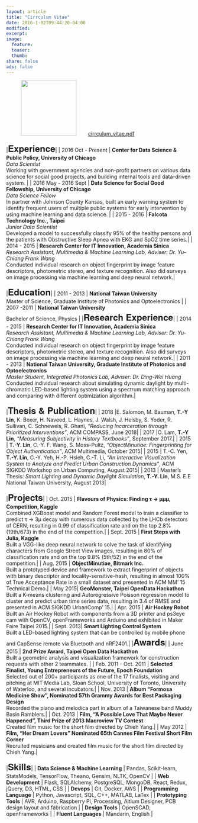 ```yaml
---
layout: article
title: "Cirrculum Vitae"
date: 2016-1-02T09:44:20-04:00
modified:
excerpt:
image:
  feature:
  teaser:
  thumb:
share: false
ads: false
---
```

<!---
<a href="https://www.dropbox.com/s/18nzqkulp46ylit/EDDIE_LIN_RESUME_201509.pdf?dl=0" class="btn-info">resume.pdf</a>
-->
<figure>
	<img src="{{ site.url }}/images/about_image/avatar.png" height="150" width="150">
	&nbsp;&nbsp;&nbsp;&nbsp;&nbsp;&nbsp;
	<a href="https://www.dropbox.com/s/25w3va0co8ng0c0/Eddie_Lin_resume.pdf?dl=0" class="btn-info">cirrculum_vitae.pdf</a>
</figure>
<!--PDF Version: &nbsp;&nbsp;
<a href="https://dl.dropboxusercontent.com/u/10578702/Eddie_Lin_CV_201512.pdf" class="btn-info">cirrculum_vitae.pdf</a>
-->

|<font size="5" face="Helvetica Neue"><strong>Experience</strong></font>|
| 2016 Oct - Present | **Center for Data Science & Public Policy, University of Chicago** <br /> *Data Scientist* <br /> Working with government agencies and non-profit partners on various data science for social good projects, and building internal tools and data-driven system. |
| 2016 May - 2016 Sept | **Data Science for Social Good Fellowship, University of Chicago** <br /> *Data Science Fellow* <br /> In partner with Johnson County Kansas, built an early warning system to identify frequent users of multiple public systems for early intervention by using machine learning and data science. |
| 2015 - 2016 | **Falcota Technology Inc., Taipei** <br /> *Junior Data Scientist* <br /> Developed a model to successfully classify 95% of the healthy persons and the patients with Obstructive Sleep Apnea with EKG and SpO2 time series.|
| 2014 - 2015 | **Research Center for IT Innovation, Academia Sinica** <br /> *Research Assistant, Multimedia & Machine Learning Lab, Adviser: Dr. Yu-Chiang Frank Wang* <br /> Conducted individual research on object fingerprint by image feature descriptors, photometric stereo, and texture recognition. Also did surveys on image processing via machine learning and deep neural network.|

|<font size="5" face="Helvetica Neue"><strong>Education</strong></font>|
| 2011 - 2013 | **National Taiwan University** <br />Master of Science, Graduate Institute of Photonics and Optoelectronics |
| 2007 -2011 | **National Taiwan University** <br />Bachelor of Science, Physics |
|<font size="5" face="Helvetica Neue"><strong>Research&nbsp;Experience</strong></font>|
| 2014 - 2015 | **Research Center for IT Innovation, Academia Sinica** <br /> *Research Assistant, Multimedia & Machine Learning Lab, Adviser: Dr. Yu-Chiang Frank Wang* <br /> Conducted individual research on object fingerprint by image feature descriptors, photometric stereo, and texture recognition. Also did surveys on image processing via machine learning and deep neural network.|
| 2011 - 2013 | **National Taiwan University, Graduate Institute of Photonics and Optoelectronics** <br /> *Master Student, Integrated Photonics Lab, Adviser: Dr. Ding-Wei Huang* <br /> Conducted individual research about simulating dynamic daylight by multi-chromatic LED-based lighting system using a spectrum matching approach and comparing with different optimization algorithm.|

|<font size="5" face="Helvetica Neue"><strong>Thesis&nbsp;&&nbsp;Publication</strong></font>|
| 2018 |E. Salomon, M. Bauman, **T.-Y Lin**, K. Boxer, H. Naveed, L. Haynes, J. Walsh, J. Helsby, S. Yoder, R. Sullivan, C. Schneweis, R. Ghani, *“Reducing Incarceration through Prioritized Interventions”*, ACM COMPASS, June 2018|
| 2017 |O. Lam, **T.-Y Lin**, *“Measuring Subjectivity in History Textbooks”*, September 2017.|
| 2015 | **T.-Y. Lin**, C.-Y. F. Wang, S. Moss-Pultz, *“ObjectMinutiae: Fingerprinting for Object Authentication”*, ACM Multimedia, October 2015|
| 2015 | T.-C. Yen, **T.-Y. Lin**, C.-Y. Yeh, H.-P. Hsieh, C.-T. Li, *“An Interactive Visualization System to Analyze and Predict Urban Construction Dynamics”*, ACM SIGKDD Workshop on Urban Computing, August 2015|
| 2013 | Master’s Thesis: *Smart Lighting and Dynamic Daylight Simulation*, **T.-Y. Lin**, M.S. E.E National Taiwan University, August 2013|

|<font size="5" face="Helvetica Neue"><strong>Projects</strong></font>|
| Oct. 2015 | **Flavours of Physics: Finding τ → μμμ, Competition, Kaggle** <br /> Combined XGBoost model and Random Forest model to train a classifier to predict τ → 3μ decay with numerous data collected by the LHCb detectors of CERN, resulting in 0.99 of classification rate and on the top 2.8% (19th/673) in the end of the competition.|
| Sept. 2015 | **First Steps with Julia, Kaggle** <br /> Built a VGG-like deep neural network to solve the task of identifying characters from Google Street View images, resulting in 80% of classification rate and on the top 9.8% (5th/52) in the end of the competition.|
| Aug. 2015 | **ObjectMinutiae, Bitmark Inc.** <br /> Built a prototyped device and framework to extract fingerprint of objects with binary descriptor and locality-sensitive-hash, resulting in almost 100% of True Acceptance Rate in a small dataset and presented in ACM MM’ 15 Technical Demo.|
| May 2015| **GeoMonster, Taipei OpenData Hackathon** <br /> Built a K-means clustering and Autoregressive Poisson regression model to cluster and predict urban time series data, resulting in 3.4 of RMSE and presented in ACM SIGKDD UrbanComp’ 15.|
| Apr. 2015 | **Air Hockey Robot** <br /> Built an Air Hockey Robot with components from a 3D printer and ps3eye cam with OpenCV, openFrameworks and Arduino and exhibited in Maker Faire Taipei 2015.|
| Sept. 2013| **Smart Lighting Control System** <br /> Built a LED-based lighting system that can be controlled by mobile phone and CapSense remote via Bluetooth and nRF2401.|
|<font size="5" face="Helvetica Neue"><strong>Awards</strong></font>|
| June 2015 | **2nd Prize Award, Taipei Open Data Hackathon** <br /> Built a geometric analysis and visualization framework for construction requests with other 2 teammates. |
| Feb. 2011 - Oct. 2011 | **Selected Finalist, Young Entrepreneurs of the Future, Epoch Foundation** <br /> Selected out of 200+ participants as one of the 17 finalists, visiting and pitching at MIT Media Lab, Sloan School, University of Toronto, University of Waterloo, and several incubators.|
| Nov. 2013 | **Album “Formosa Medicine Show”, Nominated 57th Grammy Awards for Best Packaging Design** <br /> Recorded the piano and melodica part in album of a Taiwanese band Muddy Basin Ramblers.|
| Oct. 2013 | **Film, “A Possible Love That Maybe Never Happened”, Third Prize of 2013 Macroview TV Contest** <br /> Created film music for the short film directed by Chieh Yang.|
| May 2012 | **Film, “Her Dream Lovers” Nominated 65th Cannes Film Festival Short Film Corner** <br /> Recruited musicians and created film music for the short film directed by Chieh Yang.|

|<font size="5" face="Helvetica Neue"><strong>Skills</strong></font>|
| **Data Science & Machine Learning** | Pandas, Scikit-learn, StatsModels, TensorFlow, Theano, Gensim, NLTK, OpenCV |
| **Web Development** | Flask, SQLAlchemy, PostgreSQL, MongoDB, React, Redux, jQuery, D3, HTML, CSS |
| **Devops** | Git, Docker, AWS |
| **Programming Language** | Python, Javascript, SQL, C++, MATLAB, LaTex |
| **Prototyping Tools** | AVR, Arduino, Raspberry Pi, Processing, Altium Designer, PCB design layout and fabrication |
| **Design Tools** | OpenSCAD, openFrameworks |
| **Fluent Languages** | Mandarin, English |

